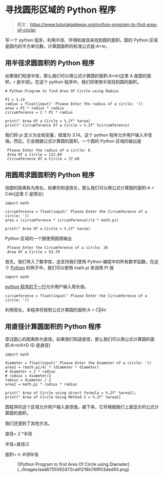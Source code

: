 # 寻找圆形区域的 Python 程序

> 原文：<https://www.tutorialgateway.org/python-program-to-find-area-of-circle/>

写一个 python 程序，利用半径、环境和直径来找到圆的面积。圆的 Python 区域是圆内的平方单位数。计算圆面积的标准公式是:A=πr。

## 用半径求圆面积的 Python 程序

如果我们知道半径，那么我们可以用公式计算圆的面积:A=πr(这里 A 是圆的面积，r 是半径)。在这个 python 程序中，我们将使用半径找到圆的面积。

```
# Python Program to find Area Of Circle using Radius

PI = 3.14
radius = float(input(' Please Enter the radius of a circle: '))
area = PI * radius * radius
circumference = 2 * PI * radius

print(" Area Of a Circle = %.2f" %area)
print(" Circumference Of a Circle = %.2f" %circumference)
```

我们将 pi 定义为全局变量，赋值为 3.14。这个 python 程序允许用户输入半径值。然后，它会根据公式计算圆的面积。一个圆的 Python 区域的输出是

```
 Please Enter the radius of a circle: 6
 Area Of a Circle = 113.04
 Circumference Of a Circle = 37.68
```

## 用圆周求圆面积的 Python 程序

绕圆的距离称为周长。如果你知道周长，那么我们可以用公式计算圆的面积:A = C4π(这里 C 是周长)

```
import math

circumference = float(input(' Please Enter the Circumference of a circle: '))
area = (circumference * circumference)/(4 * math.pi)

print(" Area Of a Circle = %.2f" %area)
```

Python 区域的一个圆使用圆周输出

```
 Please Enter the Circumference of a circle: 26
 Area Of a Circle = 53.79
```

首先，我们导入了数学库，这支持我们使用 Python 编程中的所有数学函数。在这个 [Python](https://www.tutorialgateway.org/python-tutorial/) 的例子中，我们可以使用 math.pi 来调用 PI 值

```
import math
```

[python 程序的下一行](https://www.tutorialgateway.org/python-programming-examples/)允许用户输入周长值。

```
circumference = float(input(' Please Enter the Circumference of a circle: '))
```

利用周长，本程序将按照公式计算圆的面积:A = C‖4π

## 用直径计算圆面积的 Python 程序

穿过圆心的距离称为直径。如果我们知道直径，那么我们可以用公式计算圆的面积:A=π/4*D (D 是直径)

```
import math

diameter = float(input(' Please Enter the Diameter of a circle: '))
area1 = (math.pi/4) * (diameter * diameter)
# diameter = 2 * radius
# radius = diameter/2
radius = diameter / 2
area2 = math.pi * radius * radius

print(" Area of Circle using direct formula = %.2f" %area1);
print(" Area of Circle Using Method 2 = %.2f" %area2)
```

圆程序的这个区域允许用户输入直径值。接下来，它将根据我们上面显示的公式计算圆的面积。

我们还提到了其他方法。

直径= 2 *半径

半径=直径/2

面积= π *半径*半径

<figure class="wp-block-image">![Python Program to find Area Of Circle using Diameter](../Images/aad6755092472ca91216b769f03ded93.png)</figure>